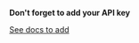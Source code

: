 __Don't forget to add your API key__

[See docs to add](https://firebase.google.com/docs/android/setup)
